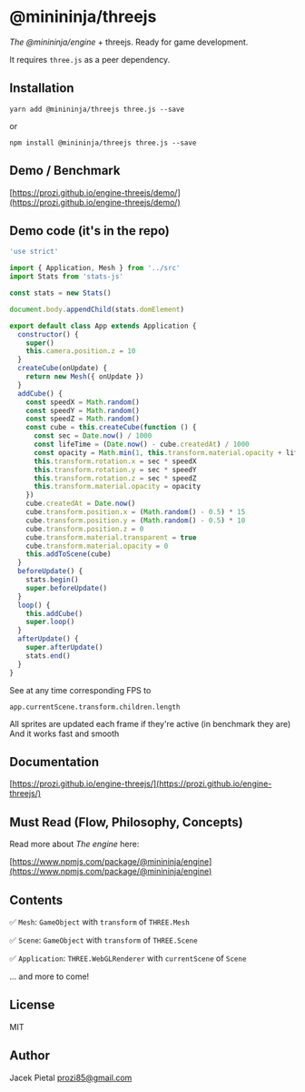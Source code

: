 # @minininja/threejs

*The @minininja/engine* + threejs. Ready for game development.

It requires `three.js` as a peer dependency.


## Installation

`yarn add @minininja/threejs three.js --save`

or

`npm install @minininja/threejs three.js --save`


## Demo / Benchmark

[https://prozi.github.io/engine-threejs/demo/](https://prozi.github.io/engine-threejs/demo/)


## Demo code (it's in the repo)

```javascript
'use strict'

import { Application, Mesh } from '../src'
import Stats from 'stats-js'

const stats = new Stats()

document.body.appendChild(stats.domElement)

export default class App extends Application {
  constructor() {
    super()
    this.camera.position.z = 10
  }
  createCube(onUpdate) {
    return new Mesh({ onUpdate })
  }
  addCube() {
    const speedX = Math.random()
    const speedY = Math.random()
    const speedZ = Math.random()
    const cube = this.createCube(function () {
      const sec = Date.now() / 1000
      const lifeTime = (Date.now() - cube.createdAt) / 1000
      const opacity = Math.min(1, this.transform.material.opacity + lifeTime * 0.1)
      this.transform.rotation.x = sec * speedX
      this.transform.rotation.y = sec * speedY
      this.transform.rotation.z = sec * speedZ
      this.transform.material.opacity = opacity
    })
    cube.createdAt = Date.now()
    cube.transform.position.x = (Math.random() - 0.5) * 15
    cube.transform.position.y = (Math.random() - 0.5) * 10
    cube.transform.position.z = 0
    cube.transform.material.transparent = true
    cube.transform.material.opacity = 0
    this.addToScene(cube)
  }
  beforeUpdate() {
    stats.begin()
    super.beforeUpdate()
  }
  loop() {
    this.addCube()
    super.loop()
  }
  afterUpdate() {
    super.afterUpdate()
    stats.end()
  }
}
```

See at any time corresponding FPS to

`app.currentScene.transform.children.length`

All sprites are updated each frame if they're active (in benchmark they are)
And it works fast and smooth


## Documentation

[https://prozi.github.io/engine-threejs/](https://prozi.github.io/engine-threejs/)


## Must Read (Flow, Philosophy, Concepts)

Read more about *The engine* here:

[https://www.npmjs.com/package/@minininja/engine](https://www.npmjs.com/package/@minininja/engine)


## Contents

✅ `Mesh`: `GameObject` with `transform` of `THREE.Mesh`

✅ `Scene`: `GameObject` with `transform` of `THREE.Scene`

✅ `Application`: `THREE.WebGLRenderer` with `currentScene` of `Scene`

... and more to come!


## License

MIT


## Author

Jacek Pietal <prozi85@gmail.com>
